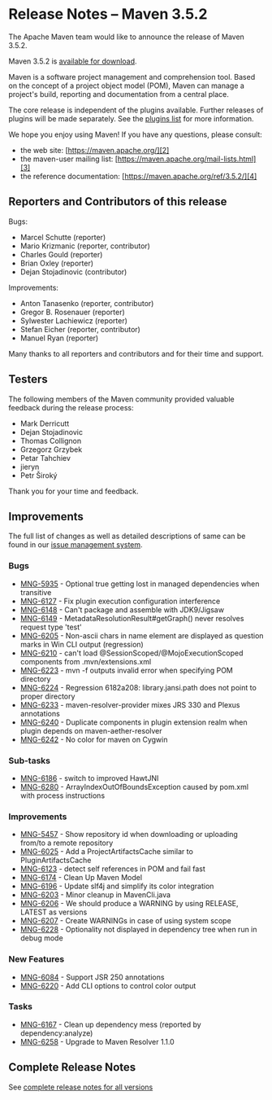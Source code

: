 <!-- 
 Licensed to the Apache Software Foundation (ASF) under one
 or more contributor license agreements.  See the NOTICE file
 distributed with this work for additional information
 regarding copyright ownership.  The ASF licenses this file
 to you under the Apache License, Version 2.0 (the
 "License"); you may not use this file except in compliance
 with the License.  You may obtain a copy of the License at

   http://www.apache.org/licenses/LICENSE-2.0

 Unless required by applicable law or agreed to in writing,
 software distributed under the License is distributed on an
 "AS IS" BASIS, WITHOUT WARRANTIES OR CONDITIONS OF ANY
 KIND, either express or implied.  See the License for the
 specific language governing permissions and limitations
 under the License.

 NOTE: For help with the syntax of this file, see:
 http://maven.apache.org/doxia/references/apt-format.html
-->

# Release Notes &#x2013; Maven 3.5.2

The Apache Maven team would like to announce the release of Maven 3.5.2.

Maven 3.5.2 is [available for download][0].

Maven is a software project management and comprehension tool. Based on the concept of a project object model (POM), Maven can manage a project's build, reporting and documentation from a central place.

The core release is independent of the plugins available. Further releases of plugins will be made separately. See the [plugins list][1] for more information.

We hope you enjoy using Maven! If you have any questions, please consult:

- the web site: [https://maven.apache.org/][2]
- the maven-user mailing list: [https://maven.apache.org/mail-lists.html][3]
- the reference documentation: [https://maven.apache.org/ref/3.5.2/][4]

## Reporters and Contributors of this release

Bugs:

* Marcel Schutte (reporter)
* Mario Krizmanic (reporter, contributor)
* Charles Gould (reporter)
* Brian Oxley (reporter)
* Dejan Stojadinovic (contributor)

Improvements:

* Anton Tanasenko (reporter, contributor)
* Gregor B. Rosenauer (reporter)
* Sylwester Lachiewicz (reporter)
* Stefan Eicher (reporter, contributor)
* Manuel Ryan (reporter)

Many thanks to all reporters and contributors and for their time and support.

## Testers

The following members of the Maven community provided valuable feedback during the release process:

* Mark Derricutt
* Dejan Stojadinovic
* Thomas Collignon
* Grzegorz Grzybek
* Petar Tahchiev
* jieryn
* Petr Široký

Thank you for your time and feedback.

## Improvements

The full list of changes as well as detailed descriptions of same can be found in our [issue management system][6].

### Bugs

- [MNG-5935][] - Optional true getting lost in managed dependencies when transitive
- [MNG-6127][] - Fix plugin execution configuration interference
- [MNG-6148][] - Can't package and assemble with JDK9/Jigsaw
- [MNG-6149][] - MetadataResolutionResult#getGraph() never resolves request type 'test'
- [MNG-6205][] - Non-ascii chars in name element are displayed as question marks in Win CLI output (regression)
- [MNG-6210][] - can't load @SessionScoped/@MojoExecutionScoped components from .mvn/extensions.xml
- [MNG-6223][] - mvn -f outputs invalid error when specifying POM directory
- [MNG-6224][] - Regression 6182a208: library.jansi.path does not point to proper directory
- [MNG-6233][] - maven-resolver-provider mixes JRS 330 and Plexus annotations
- [MNG-6240][] - Duplicate components in plugin extension realm when plugin depends on maven-aether-resolver
- [MNG-6242][] - No color for maven on Cygwin

### Sub-tasks
- [MNG-6186][] - switch to improved HawtJNI
- [MNG-6280][] - ArrayIndexOutOfBoundsException caused by pom.xml with process instructions

### Improvements
- [MNG-5457][] - Show repository id when downloading or uploading from/to a remote repository
- [MNG-6025][] - Add a ProjectArtifactsCache similar to PluginArtifactsCache
- [MNG-6123][] - detect self references in POM and fail fast
- [MNG-6174][] - Clean Up Maven Model
- [MNG-6196][] - Update slf4j and simplify its color integration
- [MNG-6203][] - Minor cleanup in MavenCli.java
- [MNG-6206][] - We should produce a WARNING by using RELEASE, LATEST as versions
- [MNG-6207][] - Create WARNINGs in case of using system scope
- [MNG-6228][] - Optionality not displayed in dependency tree when run in debug mode

### New Features
- [MNG-6084][] - Support JSR 250 annotations
- [MNG-6220][] - Add CLI options to control color output

### Tasks
- [MNG-6167][] - Clean up dependency mess (reported by dependency:analyze)
- [MNG-6258][] - Upgrade to Maven Resolver 1.1.0

## Complete Release Notes

See [complete release notes for all versions][7]

[0]: /download.html
[1]: /plugins/index.html
[2]: https://maven.apache.org/
[3]: /mail-lists.html
[4]: /ref/3.5.2/
[6]: https://issues.apache.org/jira/secure/ReleaseNote.jspa?projectId=12316922&amp;version=12338964&amp;styleName=Text
[7]: /docs/history.html
[MNG-5457]: https://issues.apache.org/jira/browse/MNG-5457
[MNG-5935]: https://issues.apache.org/jira/browse/MNG-5935
[MNG-6025]: https://issues.apache.org/jira/browse/MNG-6025
[MNG-6084]: https://issues.apache.org/jira/browse/MNG-6084
[MNG-6123]: https://issues.apache.org/jira/browse/MNG-6123
[MNG-6127]: https://issues.apache.org/jira/browse/MNG-6127
[MNG-6148]: https://issues.apache.org/jira/browse/MNG-6148
[MNG-6149]: https://issues.apache.org/jira/browse/MNG-6149
[MNG-6167]: https://issues.apache.org/jira/browse/MNG-6167
[MNG-6174]: https://issues.apache.org/jira/browse/MNG-6174
[MNG-6186]: https://issues.apache.org/jira/browse/MNG-6186
[MNG-6196]: https://issues.apache.org/jira/browse/MNG-6196
[MNG-6203]: https://issues.apache.org/jira/browse/MNG-6203
[MNG-6205]: https://issues.apache.org/jira/browse/MNG-6205
[MNG-6206]: https://issues.apache.org/jira/browse/MNG-6206
[MNG-6207]: https://issues.apache.org/jira/browse/MNG-6207
[MNG-6210]: https://issues.apache.org/jira/browse/MNG-6210
[MNG-6220]: https://issues.apache.org/jira/browse/MNG-6220
[MNG-6223]: https://issues.apache.org/jira/browse/MNG-6223
[MNG-6224]: https://issues.apache.org/jira/browse/MNG-6224
[MNG-6228]: https://issues.apache.org/jira/browse/MNG-6228
[MNG-6233]: https://issues.apache.org/jira/browse/MNG-6233
[MNG-6240]: https://issues.apache.org/jira/browse/MNG-6240
[MNG-6242]: https://issues.apache.org/jira/browse/MNG-6242
[MNG-6258]: https://issues.apache.org/jira/browse/MNG-6258
[MNG-6280]: https://issues.apache.org/jira/browse/MNG-6280
